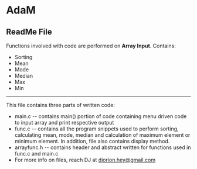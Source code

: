 # AdaM
## ReadMe File
Functions involved with code are performed on **Array Input**. Contains: 
* Sorting
* Mean
* Mode
* Median
* Max
* Min

-------------------------
This file contains three parts of written code:
* main.c -- contains main() portion of code containing menu driven code to input array and print respective output
* func.c -- contains all the program snippets used to perform sorting, calculating mean, mode, median and calculation of maximum element or minimum element. In addition, file also contains display method.
* arrayfunc.h -- contains header and abstract written for functions used in func.c and main.c
* For more info on files, reach DJ at djorion.hey@gmail.com
